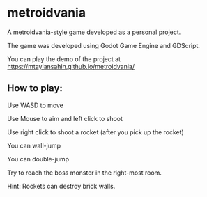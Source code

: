# metroidvania

A metroidvania-style game developed as a personal project.

The game was developed using Godot Game Engine and GDScript.

You can play the demo of the project at https://mtaylansahin.github.io/metroidvania/


## How to play:

Use WASD to move

Use Mouse to aim and left click to shoot

Use right click to shoot a rocket (after you pick up the rocket)

You can wall-jump

You can double-jump

Try to reach the boss monster in the right-most room.

Hint: Rockets can destroy brick walls.
